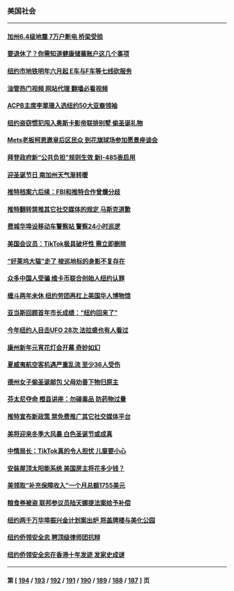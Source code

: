 ### 美国社会
---
#### [加州6.4级地震 7万户断电 桥梁受损](../../pages/ncid1078160/n13888379.md?12210045) 
#### [要退休了？你需知道健康储蓄账户这几个事项](../../pages/ncid1078160/n13888011.md?12210045) 
#### [纽约市地铁明年六月起 E车与F车等七线砍服务](../../pages/ncid1078160/n13888033.md?12210045) 
#### [油管热门视频 网站代理 翻墙必看视频](http://138.2.39.72:81/youtube.html?epic-marker?12210045)
#### [ACPB主席李翠珊入选纽约50大亚裔领袖](../../pages/ncid1078160/n13888039.md?12210045) 
#### [纽约盗窃惯犯闯入奥斯卡影帝联排别墅 偷圣诞礼物](../../pages/ncid1078160/n13888029.md?12210045) 
#### [Mets老板柯恩邀皇后区民众 到花旗球场参加愿景座谈会](../../pages/ncid1078160/n13888041.md?12210045) 
#### [拜登政府新“公共负担”规则生效 新I-485表启用](../../pages/ncid1078160/n13888044.md?12210045) 
#### [迎圣诞节日 南加州天气渐转暖](../../pages/ncid1078160/n13887902.md?12210045) 
#### [推特档案六后续：FBI和推特合作曾爆分歧](../../pages/ncid1078160/n13887792.md?12210045) 
#### [推特翻转禁推其它社交媒体的规定 马斯克道歉](../../pages/ncid1078160/n13887770.md?12210045) 
#### [费城华埠设移动车警察站 警察24小时巡逻](../../pages/ncid1078160/n13887790.md?12210045) 
#### [美国会议员：TikTok极具破坏性 需立即删除](../../pages/ncid1078160/n13887771.md?12210045) 
#### [“好莱坞大猫”走了 梭巡地标的身影不复存在](../../pages/ncid1078160/n13887377.md?12210045) 
#### [众多中国人受骗 维卡币联合创始人纽约认罪](../../pages/ncid1078160/n13887479.md?12210045) 
#### [缠斗两年未休 纽约劳团再杠上美国华人博物馆](../../pages/ncid1078160/n13887430.md?12210045) 
#### [亚当斯回顾首年市长成绩：“纽约回来了”](../../pages/ncid1078160/n13887413.md?12210045) 
#### [今年纽约人目击UFO 28次 法拉盛也有人看过](../../pages/ncid1078160/n13887400.md?12210045) 
#### [康州新年元宵花灯会开幕 奇妙如幻](../../pages/ncid1078160/n13887427.md?12210045) 
#### [夏威夷航空客机遇严重乱流 至少36人受伤](../../pages/ncid1078160/n13887398.md?12210045) 
#### [德州女子偷圣诞邮包 父母劝善下物归原主](../../pages/ncid1078160/n13887374.md?12210045) 
#### [芬太尼夺命 橙县讲座：勿碰毒品 防药物过量](../../pages/ncid1078160/n13887379.md?12210045) 
#### [推特宣布新政策 禁免费推广其它社交媒体平台](../../pages/ncid1078160/n13887278.md?12210045) 
#### [美将迎来冬季大风暴 白色圣诞节或成真](../../pages/ncid1078160/n13887209.md?12210045) 
#### [中情局长：TikTok真的令人担忧 儿童要小心](../../pages/ncid1078160/n13886411.md?12210045) 
#### [安装屋顶太阳能系统 美国房主将花多少钱？](../../pages/ncid1078160/n13886984.md?12210045) 
#### [美领取“补充保障收入”一个月总额1755美元](../../pages/ncid1078160/n13886922.md?12210045) 
#### [粮食券被盗 联邦参议员陆天娜提法案给予补偿](../../pages/ncid1078160/n13886553.md?12210045) 
#### [纽约两千万华埠振兴金计划案出炉 将盖牌楼与美化公园](../../pages/ncid1078160/n13886561.md?12210045) 
#### [纽约侨领安全忠 聘顶级律师团抗辩](../../pages/ncid1078160/n13886541.md?12210045) 
#### [纽约侨领安全忠在香港十年发迹 发家史成谜](../../pages/ncid1078160/n13886538.md?12210045) 

---
#### 第 [ [194](./194.md?12210045) / [193](./193.md?12210045) / [192](./192.md?12210045) / [191](./191.md?12210045) / [190](./190.md?12210045) / [189](./189.md?12210045) / [188](./188.md?12210045) / [187](./187.md?12210045) ] 页
